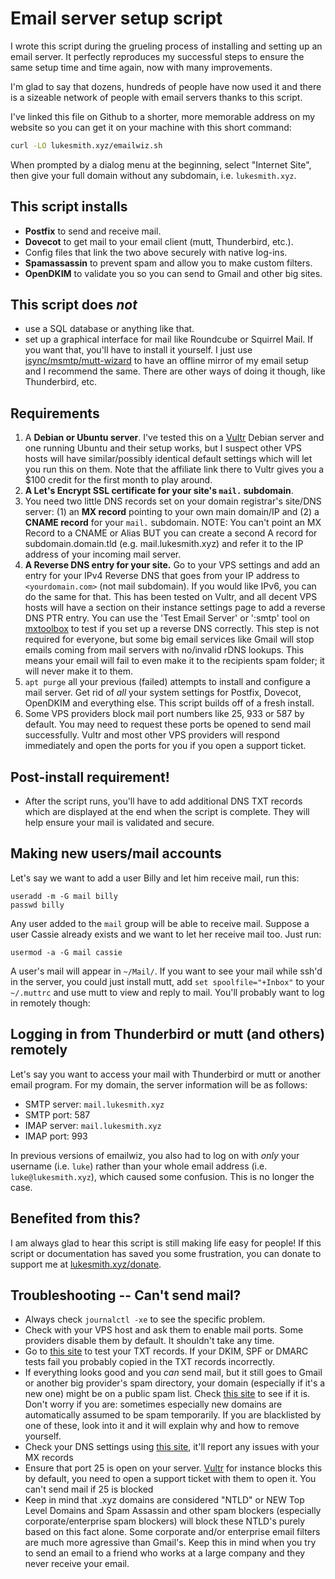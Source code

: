 # Email server setup script

I wrote this script during the grueling process of installing and setting up
an email server. It perfectly reproduces my successful steps to ensure the
same setup time and time again, now with many improvements.

I'm glad to say that dozens, hundreds of people have now used it and there is a
sizeable network of people with email servers thanks to this script.

I've linked this file on Github to a shorter, more memorable address on my
website so you can get it on your machine with this short command:

```sh
curl -LO lukesmith.xyz/emailwiz.sh
```

When prompted by a dialog menu at the beginning, select "Internet Site", then
give your full domain without any subdomain, i.e. `lukesmith.xyz`.

## This script installs

- **Postfix** to send and receive mail.
- **Dovecot** to get mail to your email client (mutt, Thunderbird, etc.).
- Config files that link the two above securely with native log-ins.
- **Spamassassin** to prevent spam and allow you to make custom filters.
- **OpenDKIM** to validate you so you can send to Gmail and other big sites.

## This script does _not_

- use a SQL database or anything like that.
- set up a graphical interface for mail like Roundcube or Squirrel Mail. If you
  want that, you'll have to install it yourself. I just use
  [isync/msmtp/mutt-wizard](https://github.com/lukesmithxyz/mutt-wizard) to
  have an offline mirror of my email setup and I recommend the same. There are
  other ways of doing it though, like Thunderbird, etc.

## Requirements

1. A **Debian or Ubuntu server**. I've tested this on a
   [Vultr](https://www.vultr.com/?ref=8384069-6G) Debian server and one running
   Ubuntu and their setup works, but I suspect other VPS hosts will have
   similar/possibly identical default settings which will let you run this on
   them. Note that the affiliate link there to Vultr gives you a $100 credit
   for the first month to play around.
2. **A Let's Encrypt SSL certificate for your site's `mail.` subdomain**.
3. You need two little DNS records set on your domain registrar's site/DNS
   server: (1) an **MX record** pointing to your own main domain/IP and (2) a
   **CNAME record** for your `mail.` subdomain. NOTE: You can't point an MX
   Record to a CNAME or Alias BUT you can create a second A record for
   subdomain.domain.tld (e.g. mail.lukesmith.xyz) and refer it to the IP address
   of your incoming mail server.
4. **A Reverse DNS entry for your site.** Go to your VPS settings and add an
   entry for your IPv4 Reverse DNS that goes from your IP address to
   `<yourdomain.com>` (not mail subdomain). If you would like IPv6, you can do
   the same for that. This has been tested on Vultr, and all decent VPS hosts
   will have a section on their instance settings page to add a reverse DNS PTR
   entry.
   You can use the 'Test Email Server' or ':smtp' tool on
   [mxtoolbox](https://mxtoolbox.com/SuperTool.aspx) to test if you set up
   a reverse DNS correctly. This step is not required for everyone, but some
   big email services like Gmail will stop emails coming from mail servers
   with no/invalid rDNS lookups. This means your email will fail to even
   make it to the recipients spam folder; it will never make it to them.
5. `apt purge` all your previous (failed) attempts to install and configure a
   mail server. Get rid of _all_ your system settings for Postfix, Dovecot,
   OpenDKIM and everything else. This script builds off of a fresh install.
6. Some VPS providers block mail port numbers like 25, 933 or 587 by default.
   You may need to request these ports be opened to send mail successfully.
   Vultr and most other VPS providers will respond immediately and open the
   ports for you if you open a support ticket.

## Post-install requirement!

- After the script runs, you'll have to add additional DNS TXT records which
  are displayed at the end when the script is complete. They will help ensure
  your mail is validated and secure.

## Making new users/mail accounts

Let's say we want to add a user Billy and let him receive mail, run this:

```
useradd -m -G mail billy
passwd billy
```

Any user added to the `mail` group will be able to receive mail. Suppose a user
Cassie already exists and we want to let her receive mail too. Just run:

```
usermod -a -G mail cassie
```

A user's mail will appear in `~/Mail/`. If you want to see your mail while ssh'd
in the server, you could just install mutt, add `set spoolfile="+Inbox"` to
your `~/.muttrc` and use mutt to view and reply to mail. You'll probably want
to log in remotely though:

## Logging in from Thunderbird or mutt (and others) remotely

Let's say you want to access your mail with Thunderbird or mutt or another
email program. For my domain, the server information will be as follows:

- SMTP server: `mail.lukesmith.xyz`
- SMTP port: 587
- IMAP server: `mail.lukesmith.xyz`
- IMAP port: 993

In previous versions of emailwiz, you also had to log on with *only* your
username (i.e. `luke`) rather than your whole email address (i.e.
`luke@lukesmith.xyz`), which caused some confusion. This is no longer the
case.

## Benefited from this?

I am always glad to hear this script is still making life easy for people!  If
this script or documentation has saved you some frustration, you can donate to
support me at [lukesmith.xyz/donate](https://lukesmith.xyz/donate.html).

## Troubleshooting -- Can't send mail?

- Always check `journalctl -xe` to see the specific problem.
- Check with your VPS host and ask them to enable mail ports. Some providers
  disable them by default. It shouldn't take any time.
- Go to [this site](https://appmaildev.com/en/dkim) to test your TXT records.
  If your DKIM, SPF or DMARC tests fail you probably copied in the TXT records
  incorrectly.
- If everything looks good and you *can* send mail, but it still goes to Gmail
  or another big provider's spam directory, your domain (especially if it's a
  new one) might be on a public spam list.  Check
  [this site](https://mxtoolbox.com/blacklists.aspx) to see if it is. Don't
  worry if you are: sometimes especially new domains are automatically assumed
  to be spam temporarily. If you are blacklisted by one of these, look into it
  and it will explain why and how to remove yourself.
- Check your DNS settings using [this site](https://intodns.com/), it'll report
  any issues with your MX records
- Ensure that port 25 is open on your server.
  [Vultr](https://www.vultr.com/docs/what-ports-are-blocked) for instance
  blocks this by default, you need to open a support ticket with them to open
  it. You can't send mail if 25 is blocked
- Keep in mind that .xyz domains are considered "NTLD" or NEW Top Level Domains
and Spam Assassin and other spam blockers (especially corporate/enterprise spam blockers)
will block these NTLD's purely based on this fact alone. Some corporate and/or enterprise
email filters are much more agressive than Gmail's. Keep this in mind when you try to send
an email to a friend who works at a large company and they never receive your email.
